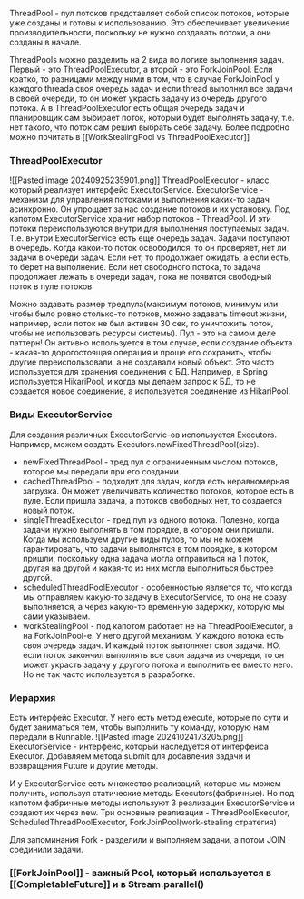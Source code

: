 ThreadPool - пул потоков представляет собой список потоков, которые уже созданы и готовы к использованию. Это обеспечивает увеличение производительности, поскольку не нужно создавать потоки, а они созданы в начале. 

ThreadPools можно разделить на 2 вида по логике выполнения задач. Первый - это ThreadPoolExecutor, а второй - это ForkJoinPool. Если кратко, то разницами между ними в том, что в случае ForkJoinPool у каждого threada своя очередь задач и если thread выполнил все задачи в своей очереди, то он может украсть задачу из очередь другого потока. А в ThreadPoolExecutor есть общая очередь задач и планировщик сам выбирает поток, который будет выполнять задачу, т.е. нет такого, что поток сам решил выбрать себе задачу. Более подробно можно почитать в [[WorkStealingPool vs ThreadPoolExecutor]]

### ThreadPoolExecutor

![[Pasted image 20240925235901.png]]
ThreadPoolExecutor - класс, который реализует интерфейс ExecutorService. ExecutorService - механизм для управления потоками и выполнения каких-то задач асинхронно. Он упрощает за нас создание потоков и их установку. Под капотом ExecutorService хранит набор потоков - ThreadPool. И эти потоки переиспользуются внутри для выполнения поступаемых задач. Т.е. внутри ExecutorService есть еще очередь задач. Задачи поступают в очередь. Когда какой-то поток освободился, то он проверяет, нет ли задачи в очереди задач. Если нет, то продолжает ожидать, а если есть, то берет на выполнение. Если нет свободного потока, то задача продолжает лежать в очереди задач, пока не появится свободный поток в пуле потоков.

 Можно задавать размер тредпула(максимум потоков, минимум или чтобы было ровно столько-то потоков, можно задавать timeout жизни, например, если поток не был активен 30 сек, то уничтожить поток, чтобы не использовать ресурсы системы). Пул - это на самом деле паттерн! Он активно используется в том случае, если создание объекта - какая-то дорогостоящая операция и проще его сохранить, чтобы другие переиспользовали, а не создавали новый объект. Это часто используется для хранения соединения с БД. Например, в Spring используется HikariPool, и когда мы делаем запрос к БД, то не создается новое соединение, а используется соединение из HikariPool.

### Виды ExecutorService
Для создания различных ExecutorServic-ов используется Executors. Например, можем создать Executors.newFixedThreadPool(size).
- newFixedThreadPool - тред пул с ограниченным числом потоков, которое мы передали при его создании.
- cachedThreadPool - подходит для задач, когда есть неравномерная загрузка. Он может увеличивать количество потоков, которое есть в пуле. Если пришла задача, а потоков свободных нет, то создается новый поток.
- singleThreadExecutor - тред пул из одного потока. Полезно, когда задачи нужно выполнять в том порядке, в котором они пришли. Когда мы используем другие виды пулов, то мы не можем гарантировать, что задачи выполнятся в том порядке, в котором пришли, поскольку одна задача могла отправиться на 1 поток, другая на другой и какая-то из них могла выполниться быстрее другой.
- scheduledThreadPoolExecutor - особенностью является то, что когда мы отправляем какую-то задачу в ExecutorService, то она не сразу выполняется, а через какую-то временную задержку, которую мы сами указываем.
- workStealingPool - под капотом работает не на ThreadPoolExecutor, а на ForkJoinPool-е. У него другой механизм. У каждого потока есть своя очередь задач. И каждый поток выполняет свои задачи. НО, если поток закончил выполнять все свои задачи из очереди, то он может украсть задачу у другого потока и выполнить ее вместо него. Но не так часто используется в разработке.


### Иерархия 
Есть интерфейс Executor. У него есть метод execute, которые по сути и будет заниматься тем, чтобы выполнить ту команду, которую нам передали в Runnable. 
![[Pasted image 20241024173205.png]]
ExecutorService - интерфейс, который наследуется от интерфейса Executor.
Добавляем метода submit для добавления задачи и возвращения Future и другие методы.

И у ExecutorService есть множество реализаций, которые мы можем получить, используя статические методы Executors(фабричные). Но под капотом фабричные методы используют 3 реализации ExecutorService и создают их через new. 
Три основные реализации - ThreadPoolExecutor, ScheduledThreadPoolExecutor, ForkJoinPool(work-stealing стратегия)

Для запоминания Fork - разделили и выполняем задачи, а потом JOIN соединили задачи.

### [[ForkJoinPool]] - важный Pool, который используется в [[CompletableFuture]] и в Stream.parallel()